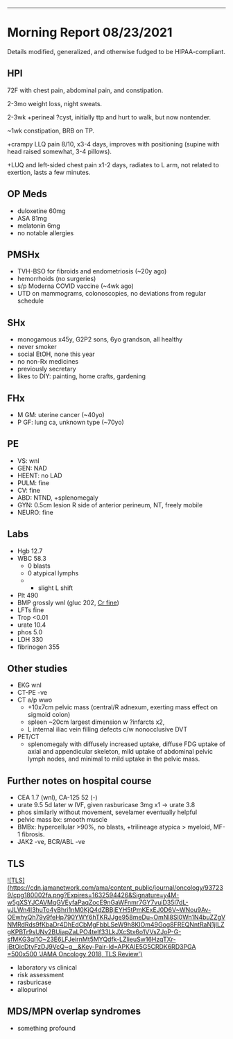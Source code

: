 

---


# Morning Report 08/23/2021

Details modified, generalized, and otherwise fudged to be HIPAA-compliant.

## HPI

72F with chest pain, abdominal pain, and constipation.

2-3mo weight loss, night sweats.

2-3wk +perineal ?cyst, initially ttp and hurt to walk, but now nontender.

~1wk constipation, BRB on TP.

+crampy LLQ pain 8/10, x3-4 days, improves with positioning (supine with head raised somewhat, 3-4 pillows).

+LUQ and left-sided chest pain x1-2 days, radiates to L arm, not related to exertion, lasts a few minutes.

## OP Meds
- duloxetine 60mg
- ASA 81mg
- melatonin 6mg
- no notable allergies

## PMSHx
- TVH-BSO for fibroids and endometriosis (~20y ago) 
- hemorrhoids (no surgeries)
- s/p Moderna COVID vaccine (~4wk ago)
- UTD on mammograms, colonoscopies, no deviations from regular schedule

## SHx
- monogamous x45y, G2P2 sons, 6yo grandson, all healthy
- never smoker
- social EtOH, none this year
- no non-Rx medicines
- previously secretary
- likes to DIY: painting, home crafts, gardening

## FHx
- M GM: uterine cancer (~40yo)
- P GF: lung ca, unknown type (~70yo)

## PE
- VS: wnl
- GEN: NAD
- HEENT: no LAD
- PULM: fine
- CV: fine
- ABD: NTND, +splenomegaly
- GYN: 0.5cm lesion R side of anterior perineum, NT, freely mobile
- NEURO: fine

## Labs
- Hgb 12.7
- WBC 58.3
  - 0 blasts
  - 0 atypical lymphs
  - + slight L shift
- Plt 490
- BMP grossly wnl (gluc 202, [Cr fine](https://www.ashclinicalnews.org/viewpoints/editors-corner/illegitimi-epic-non-carborundum-dont-let-epic-bastards-grind/))
- LFTs fine
- Trop <0.01
- urate 10.4
- phos 5.0
- LDH 330
- fibrinogen 355

## Other studies
- EKG wnl
- CT-PE -ve
- CT a/p wwo 
  - +10x7cm pelvic mass (central/R adnexum, exerting mass effect on sigmoid colon)
  - spleen ~20cm largest dimension w ?infarcts x2, 
  - L internal iliac vein filling defects c/w nonocclusive DVT
- PET/CT
  - splenomegaly with diffusely increased uptake, diffuse FDG uptake of axial and appendicular skeleton, mild uptake of abdominal pelvic lymph nodes, and minimal to mild uptake in the pelvic mass.

## Further notes on hospital course
- CEA 1.7 (wnl), CA-125 52 (-)
- urate 9.5 5d later w IVF, given rasburicase 3mg x1 -> urate 3.8
- phos similarly without movement, sevelamer eventually helpful
- pelvic mass bx: smooth muscle
- BMBx: hypercellular >90%, no blasts, +trilineage atypica > myeloid, MF-1 fibrosis. 
- JAK2 -ve, BCR/ABL -ve

## TLS

[![TLS](https://cdn.jamanetwork.com/ama/content_public/journal/oncology/937239/cpg180002fa.png?Expires=1632594426&Signature=y4M-w5gXSYJCAVMqGVEyfaPaqZocE9nGaWFnmr7GY7vuiD35l7dL-yJLWn4l3huTo4yBhri1nM0KjQ4dZBBjEYH5tPmKExEJ0D6V~WNou9Av-OEwhyQh79y9feHp790YWY6hTKRJJge958meDu~OmNl8Sl0Wn1N4buZZgVNMRdRds9fKbaDr4DhEdCbMgFbbLSeW9h8KIOm49Gog8FREQNntRaN1jILZgKPBTr9sUNv2BUiapZaLPO4teIf33LkJXcStx6o1VVsZJoP-G-sfMKG3ql1O~23E6LFJeirnMt5MYQdfk-LZlieuSw16HzqTXr-jBtOicDtyFzDJ9VcQ~g__&Key-Pair-Id=APKAIE5G5CRDK6RD3PGA =500x500 'JAMA Oncology 2018, TLS Review')](https://jamanetwork.com/journals/jamaoncology/fullarticle/2680750)

- laboratory vs clinical
- risk assessment
- rasburicase
- allopurinol

## MDS/MPN overlap syndromes
- something profound
